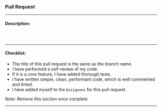 ### Pull Request

--- 

#### Description:

```text



```

---

#### Checklist:

- The title of this pull request is the same as the branch name.
- I have performed a self-review of my code.
- If it is a core feature, I have added thorough tests.
- I have written simple, clean, performant code, which is well commented and linted.
- I have added myself to the `Assignees` for this pull request.

*Note: Remove this section once complete.*

---
